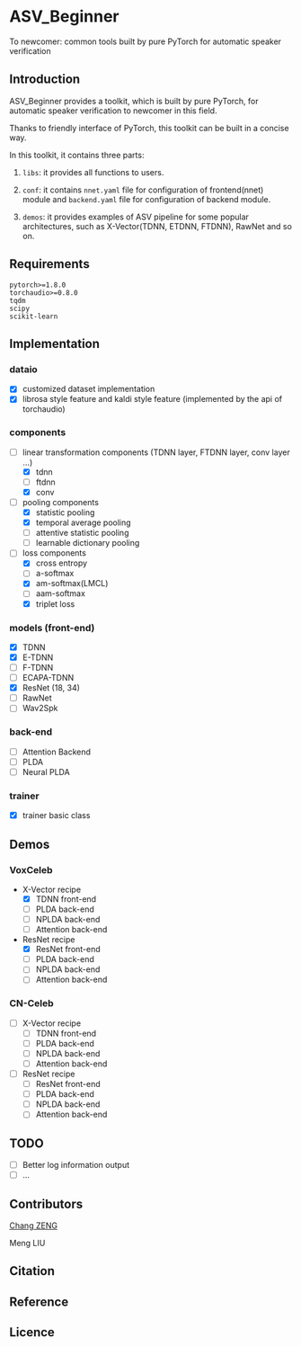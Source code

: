 # ASV_Beginner

To newcomer: common tools built by pure PyTorch for automatic speaker verification

## Introduction

ASV_Beginner provides a toolkit, which is built by pure PyTorch, for automatic speaker verification to newcomer in this field.

Thanks to friendly interface of PyTorch, this toolkit can be built in a concise way.

In this toolkit, it contains three parts:

1. `libs`: it provides all functions to users.

2. `conf`: it contains `nnet.yaml` file for configuration of frontend(nnet) module and `backend.yaml` file for configuration of backend module.

3. `demos`: it provides examples of ASV pipeline for some popular architectures, such as X-Vector(TDNN, ETDNN, FTDNN), RawNet and so on.

## Requirements

```
pytorch>=1.8.0
torchaudio>=0.8.0
tqdm
scipy
scikit-learn
```

## Implementation

### dataio

- [x] customized dataset implementation
- [x] librosa style feature and kaldi style feature (implemented by the api of torchaudio)

### components

- [ ] linear transformation components (TDNN layer, FTDNN layer, conv layer ...)
  - [x] tdnn
  - [ ] ftdnn
  - [x] conv
- [ ] pooling components
  - [x] statistic pooling
  - [x] temporal average pooling
  - [ ] attentive statistic pooling
  - [ ] learnable dictionary pooling
- [ ] loss components
  - [x] cross entropy
  - [ ] a-softmax
  - [x] am-softmax(LMCL)
  - [ ] aam-softmax
  - [x] triplet loss

### models (front-end)

- [x] TDNN
- [x] E-TDNN
- [ ] F-TDNN
- [ ] ECAPA-TDNN
- [x] ResNet (18, 34)
- [ ] RawNet
- [ ] Wav2Spk

### back-end

- [ ] Attention Backend
- [ ] PLDA
- [ ] Neural PLDA

### trainer

- [x] trainer basic class

## Demos

### VoxCeleb

- X-Vector recipe
  - [x] TDNN front-end
  - [ ] PLDA back-end
  - [ ] NPLDA back-end
  - [ ] Attention back-end
- ResNet recipe
  - [x] ResNet front-end
  - [ ] PLDA back-end
  - [ ] NPLDA back-end
  - [ ] Attention back-end

### CN-Celeb

- [ ] X-Vector recipe
  - [ ] TDNN front-end
  - [ ] PLDA back-end
  - [ ] NPLDA back-end
  - [ ] Attention back-end
- [ ] ResNet recipe
  - [ ] ResNet front-end
  - [ ] PLDA back-end
  - [ ] NPLDA back-end
  - [ ] Attention back-end

## TODO

- [ ] Better log information output
- [ ] ...

## Contributors

[Chang ZENG](https://nii-yamagishilab.github.io/)

Meng LIU

## Citation


## Reference


## Licence
